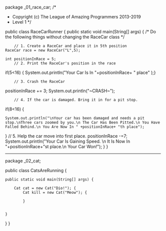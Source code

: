 package _01_race_car;
/*
 *    Copyright (c) The League of Amazing Programmers 2013-2019
 *    Level 1
 */



public class RaceCarRunner {
	public static void main(String[] args) {
		/* Do the following things without changing the RaceCar class */
		
		// 1. Create a RaceCar and place it in 5th position
	RaceCar race = new RaceCar("L",5);
	
	int positionInRace = 5;
		// 2. Print the RaceCar's position in the race
if(5<16) { System.out.println("Your Car Is In "+positionInRace+ " place" );}


		// 3. Crash the RaceCar

positionInRace += 3;
System.out.println("~CRASH~");


		// 4. If the car is damaged. Bring it in for a pit stop.
if(8<16) {
	
	System.out.println("\nYour car has been damaged and needs a pit stop.\nThree cars zoomed by you.\n The Car Has Been Pitted.\n You Have Falled Behind.\n You Are Now In " +positionInRace+ "th place");
}
		// 5. Help the car move into first place.
positionInRace -=7;
System.out.println("Your Car Is Gaining Speed. \n It Is Now In "+positionInRace+"st place.\n Your Car Won!");
	}
}




----------------------------------------------------------------------------------------------------------------------------

package _02_cat;

public class CatsAreRunning {

	public static void main(String[] args) {
		
		Cat cat = new Cat("Dio!"); {
			Cat kill = new Cat("Meow"); {
				
			}
			
		
	}

}
}



















